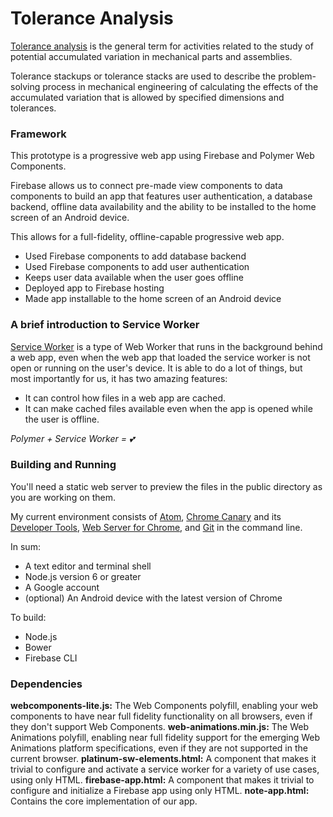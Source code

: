 # Tolerance Analysis
[Tolerance analysis](https://en.wikipedia.org/wiki/Tolerance_analysis) is the general term for activities related to the study of potential accumulated variation in mechanical parts and assemblies.

Tolerance stackups or tolerance stacks are used to describe the problem-solving process in mechanical engineering of calculating the effects of the accumulated variation that is allowed by specified dimensions and tolerances.

### Framework
This prototype is a progressive web app using Firebase and Polymer Web Components.

 Firebase allows us to connect pre-made view components to data components to build an app that features user authentication, a database backend, offline data availability and the ability to be installed to the home screen of an Android device.

This allows for a full-fidelity, offline-capable progressive web app.

* Used Firebase components to add database backend
* Used Firebase components to add user authentication
* Keeps user data available when the user goes offline
* Deployed app to Firebase hosting
* Made  app installable to the home screen of an Android device

### A brief introduction to Service Worker
[Service Worker](https://developers.google.com/web/fundamentals/primers/service-worker/) is a type of Web Worker that runs in the background behind a web app, even when the web app that loaded the service worker is not open or running on the user's device. It is able to do a lot of things, but most importantly for us, it has two amazing features:

* It can control how files in a web app are cached.
* It can make cached files available even when the app is opened while the user is offline.

*Polymer + Service Worker = 💕*

### Building and Running
 You'll need a static web server to preview the files in the public directory as you are working on them.

My current environment consists of [Atom](https://atom.io/), [Chrome Canary](https://www.google.com/chrome/browser/canary.html) and its [Developer Tools](https://developer.chrome.com/devtools), [Web Server for Chrome](https://chrome.google.com/webstore/detail/web-server-for-chrome/ofhbbkphhbklhfoeikjpcbhemlocgigb?hl=en), and [Git](https://git-scm.com/) in the command line.

In sum:

* A text editor and terminal shell
* Node.js version 6 or greater
* A Google account
* (optional) An Android device with the latest version of Chrome

To build:
* Node.js
* Bower
* Firebase CLI

### Dependencies
**webcomponents-lite.js:** The Web Components polyfill, enabling your web components to have near full fidelity functionality on all browsers, even if they don't support Web Components.
**web-animations.min.js:** The Web Animations polyfill, enabling near full fidelity support for the emerging Web Animations platform specifications, even if they are not supported in the current browser.
**platinum-sw-elements.html:** A component that makes it trivial to configure and activate a service worker for a variety of use cases, using only HTML.
**firebase-app.html:** A component that makes it trivial to configure and initialize a Firebase app using only HTML.
**note-app.html:** Contains the core implementation of our app.

